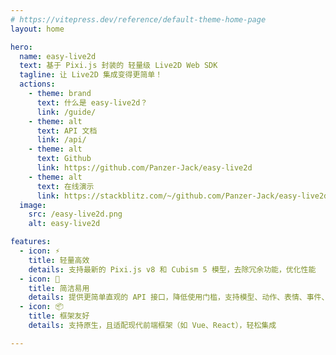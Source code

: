 ```yaml
---
# https://vitepress.dev/reference/default-theme-home-page
layout: home

hero:
  name: easy-live2d
  text: 基于 Pixi.js 封装的 轻量级 Live2D Web SDK
  tagline: 让 Live2D 集成变得更简单！
  actions:
    - theme: brand
      text: 什么是 easy-live2d？
      link: /guide/
    - theme: alt
      text: API 文档
      link: /api/
    - theme: alt
      text: Github
      link: https://github.com/Panzer-Jack/easy-live2d
    - theme: alt
      text: 在线演示
      link: https://stackblitz.com/~/github.com/Panzer-Jack/easy-live2d-playground?file=src/App.vue
  image:
    src: /easy-live2d.png
    alt: easy-live2d

features:
  - icon: ⚡️
    title: 轻量高效
    details: 支持最新的 Pixi.js v8 和 Cubism 5 模型，去除冗余功能，优化性能
  - icon: 🚀
    title: 简洁易用
    details: 提供更简单直观的 API 接口，降低使用门槛，支持模型、动作、表情、事件、语音等全方位控制，满足各种交互需求
  - icon: 📦
    title: 框架友好
    details: 支持原生，且适配现代前端框架（如 Vue、React），轻松集成

---
```


